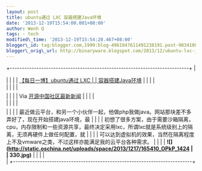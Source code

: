 ```yaml
--- 
layout: post 
title: ubuntu通过 LXC 容器搭建Java环境 
date: '2013-12-19T15:54:00.001+08:00' 
author: Wenh Q
tags: - tech
modified\_time: '2013-12-19T15:54:20.467+08:00' 
blogger\_id: tag:blogger.com,1999:blog-4961947611491238191.post-9034108143106024123
blogger\_orig\_url: http://binaryware.blogspot.com/2013/12/ubuntu-lxc-java.html
---
```

+--------------------------------------------------------------------------+
| <div>                                                                    |
|                                                                          |
| [【每日一博】ubuntu通过 LXC                                              |
| 容器搭建Java环境](http://my.oschina.net/voyage1314/blog/185342)          |
|                                                                          |
| </div>                                                                   |
|                                                                          |
| <div style="margin-top: 5px;">                                           |
|                                                                          |
| Via [开源中国社区最新新闻](http://www.oschina.net/?from=rss)             |
|                                                                          |
| </div>                                                                   |
|                                                                          |
| <div style="font-size: 14px; margin-top: 5px;">                          |
|                                                                          |
| 最近做云平台，和另一个小伙伴一起，他做php我做java。网站那块差不多弄好了，现在开始搭建java环境，最 |
|                                                                          |
| 初想了很多方案，由于需要沙箱隔离，cpu，内存限制和一些资源共享，最终决定采用lxc，所谓lxc就是系统级别上的隔离，无须再硬件上做任何配置，就 |
|                                                                          |
| 可以达到虚拟机的效果，当然在隔离程度上不及vmware之类，不过这样亦能满足我的云平台各种需求。
 |
|                                                                          |
| **![](http://static.oschina.net/uploads/space/2013/1217/165410_OPkP_1424 |
| 330.jpg)**                                                               |
|                                                                          |
| </div>                                                                   |
+--------------------------------------------------------------------------+


